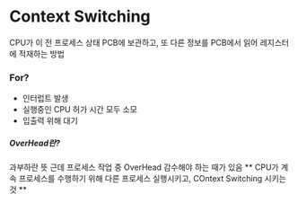 # Context Switching
CPU가 이 전 프로세스 상태 PCB에 보관하고, 또 다른 정보를 PCB에서 읽어 레지스터에 적재하는 방법
### For?
- 인터럽트 발생
- 실행중인 CPU 허가 시간 모두 소모
- 입출력 위해 대기
##### OverHead란?
과부하란 뜻
근데 프로세스 작업 중 OverHead 감수해야 하는 때가 있음
** CPU가 계속 프로세스를 수행하기 위해 다른 프로세스 실행시키고, COntext Switching 시키는 것 **

